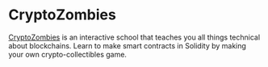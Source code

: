 # CryptoZombies
[CryptoZombies](https://cryptozombies.io/) is an interactive school that teaches you all things technical about blockchains. Learn to make smart contracts in Solidity by making your own crypto-collectibles game.
